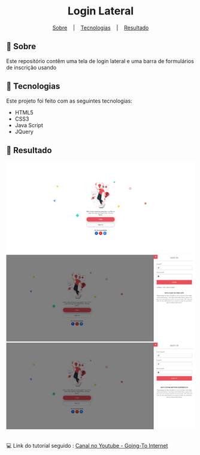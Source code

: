 <h1 align="center">Login Lateral</h1>

<p align="center">
  <a href="#open_book-sobre">Sobre</a>
  &nbsp;&nbsp;&nbsp;|&nbsp;&nbsp;&nbsp;
  <a href="#hammer-tecnologias">Tecnologias</a>
  &nbsp;&nbsp;&nbsp;|&nbsp;&nbsp;&nbsp;
  <a href="#rocket-resultado">Resultado</a>
</p>

## :open_book: Sobre
Este repositório contêm uma tela de login lateral e uma barra de formulários de inscrição usando


## :hammer: Tecnologias
Este projeto foi feito com as seguintes tecnologias:
- HTML5
- CSS3
- Java Script
- JQuery

## :rocket: Resultado

<div align="center">
  <img src="SourceReadme/images/01.png">
  <img src="SourceReadme/images/02.png">
  <img src="SourceReadme/images/03.png">
</div>

</br>

:computer: Link do tutorial seguido : [Canal no Youtube - Going-To Internet](https://www.youtube.com/watch?v=dHzcX5em6Ow)
